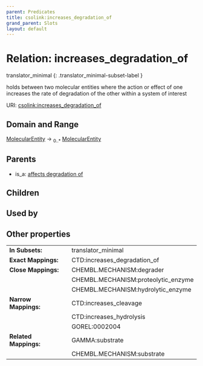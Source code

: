 ```yaml
---
parent: Predicates
title: csolink:increases_degradation_of
grand_parent: Slots
layout: default
---
```


# Relation: increases_degradation_of

translator_minimal
{: .translator_minimal-subset-label }


holds between two molecular entities where the action or effect of one increases the rate of degradation of the other within a system of interest

URI: [csolink:increases_degradation_of](https://w3id.org/csolink/vocab/increases_degradation_of)

## Domain and Range

[MolecularEntity](MolecularEntity.md) ->  <sub>0..*</sub> [MolecularEntity](MolecularEntity.md)

## Parents

 *  is_a: [affects degradation of](affects_degradation_of.md)

## Children


## Used by


## Other properties

|  |  |  |
| --- | --- | --- |
| **In Subsets:** | | translator_minimal |
| **Exact Mappings:** | | CTD:increases_degradation_of |
| **Close Mappings:** | | CHEMBL.MECHANISM:degrader |
|  | | CHEMBL.MECHANISM:proteolytic_enzyme |
|  | | CHEMBL.MECHANISM:hydrolytic_enzyme |
| **Narrow Mappings:** | | CTD:increases_cleavage |
|  | | CTD:increases_hydrolysis |
|  | | GOREL:0002004 |
| **Related Mappings:** | | GAMMA:substrate |
|  | | CHEMBL.MECHANISM:substrate |

